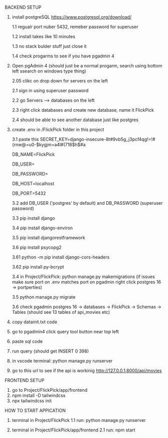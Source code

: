 BACKEND SETUP

1. install postgreSQL https://www.postgresql.org/download/
   
    1.1 regualr port nuber 5432, remeber password for superuser

    1.2 install takes like 10 minutes
   
    1.3 no stack bulder stuff just close it
   
    1.4 check progarms to see if you have pgadmin 4
   

3.  Open pgAdmin 4 (should just be a normal progarm, search using bottom left ssearch on windows type thing)
   
    2.05 clikc on drop down for servers on the left
    
    2.1 sign in using superuser password
    
    2.2 go Servers --> databases on the left
    
    2.3 right click databases and create new database, name it FlickPick
    
    2.4 should be able to see another database just like postgres

6. create .env in /FlickPick folder in this project
   
    3.1 paste this
    SECRET_KEY=django-insecure-8t#9vb5g_j3pcf4qg!=!#(rnw@=u0-$kygjm=a4l#(718$h$#a

    DB_NAME=FlickPick

    DB_USER=

    DB_PASSWORD=
    
    DB_HOST=localhost

    DB_PORT=5432
   
    3.2 add DB_USER ('postgres' by default) and DB_PASSWORD (superuser password)

    3.3 pip install django
   
    3.4 pip install django-environ
   
    3.5 pip install djangorestframework
   
    3.6 pip install psycopg2

    3.61 python -m pip install django-cors-headers

    3.62 pip install py-bcrypt
   
    3.4 in Project/FlickPick: python manage.py makemigrations (if issues make sure port on .env matches port on pgadmin right click postgres 16 -> portperties)
   
    3.5 python manage.py migrate
   
    3.6 check pgadmin postgres 16 -> databases -> FlickPick -> Schemas -> Tables (should see 13 tables of api_movies etc)

8.  copy datainit.txt code

10. go to pgadmin4 click query tool button near top left
11. paste sql code
12. run query (should get INSERT 0 398)
13. in vscode terminal: python manage.py runserver
14. go to this url to see if the api is workinig http://127.0.0.1:8000/api/movies

FRONTEND SETUP
1. go to Project/FlickPick/app/frontend
3. npm install -D tailwindcss
4. npx tailwindcss init

HOW TO START APPICATION
1. terminal in Project/FlickPick
1.1 run: python manage.py runserver

2. terminal in Project/FlickPick/app/frontend
2.1 run: npm start
